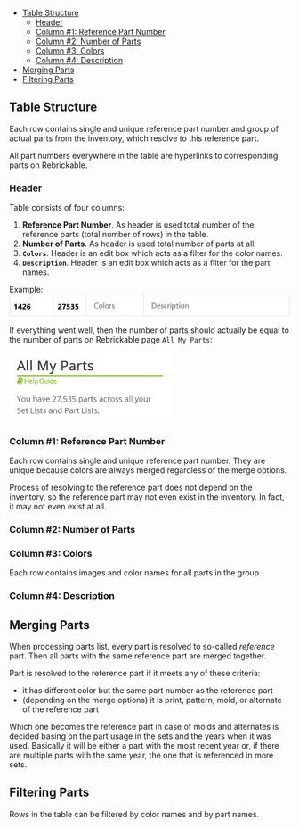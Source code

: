 - [Table Structure](#table-structure)
  - [Header](#header)
  - [Column #1: Reference Part Number](#column-1-reference-part-number)
  - [Column #2: Number of Parts](#column-2-number-of-parts)
  - [Column #3: Colors](#column-3-colors)
  - [Column #4: Description](#column-4-description)
- [Merging Parts](#merging-parts)
- [Filtering Parts](#filtering-parts)

## Table Structure

Each row contains single and unique reference part number and group of actual parts from the inventory, which resolve to this reference part.

All part numbers everywhere in the table are hyperlinks to corresponding parts on Rebrickable.

### Header

Table consists of four columns:

1. **Reference Part Number**. As header is used total number of the reference parts (total number of rows) in the table.
2. **Number of Parts**. As header is used total number of parts at all.
3. **`Colors`**. Header is an edit box which acts as a filter for the color names.
4. **`Description`**. Header is an edit box which acts as a filter for the part names.

Example:
![Example of the table header](../assets/images/table_header.png)

If everything went well, then the number of parts should actually be equal to the number of parts on Rebrickable page `All My Parts`:

![Parts count on Rebrickable](../assets/images/parts_count_on_rb.png)

### Column #1: Reference Part Number

Each row contains single and unique reference part number. They are unique because colors are always merged regardless of the merge options.

Process of resolving to the reference part does not depend on the inventory, so the reference part may not even exist in the inventory. In fact, it may not even exist at all.

### Column #2: Number of Parts

### Column #3: Colors

Each row contains images and color names for all parts in the group. 

### Column #4: Description

## Merging Parts

When processing parts list, every part is resolved to so-called _reference_ part. Then all parts with the same reference part are merged together.

Part is resolved to the reference part if it meets any of these criteria:
- it has different color but the same part number as the reference part
- (depending on the merge options) it is print, pattern, mold, or alternate of the reference part

Which one becomes the reference part in case of molds and alternates is decided basing on the part usage in the sets and the years when it was used. Basically it will be either a part with the most recent year or, if there are multiple parts with the same year, the one that is referenced in more sets.

## Filtering Parts

Rows in the table can be filtered by color names and by part names.
